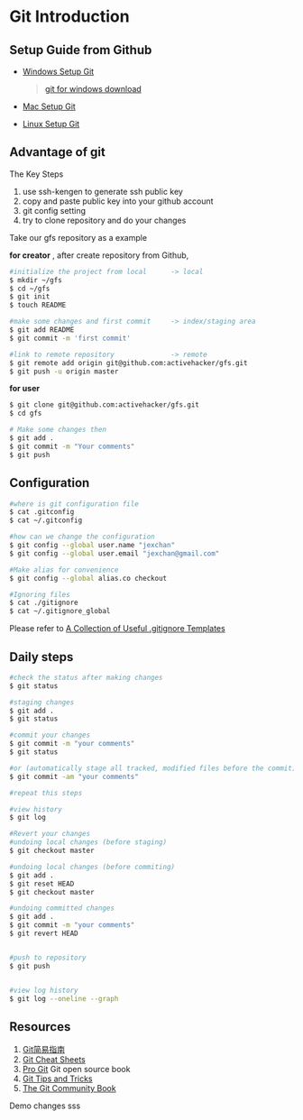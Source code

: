 Git Introduction
==========================

Setup Guide from Github
-------------------------

* [Windows Setup Git](http://help.github.com/win-set-up-git/)

	> [git for windows download](http://code.google.com/p/msysgit/downloads/list)

* [Mac Setup Git](http://help.github.com/mac-set-up-git/)
* [Linux Setup Git](http://help.github.com/linux-set-up-git/)

Advantage of git
-------------------------

The Key Steps

1. use ssh-kengen to generate ssh public key
2. copy and paste public key into your github account
3. git config setting
4. try to clone repository and do your changes


Take our gfs repository as a example

**for creator** , after create repository from Github, 

```bash
#initialize the project from local   	-> local
$ mkdir ~/gfs
$ cd ~/gfs
$ git init
$ touch README

#make some changes and first commit  	-> index/staging area
$ git add README
$ git commit -m 'first commit'

#link to remote repository				-> remote
$ git remote add origin git@github.com:activehacker/gfs.git
$ git push -u origin master
```

**for user**

```bash
$ git clone git@github.com:activehacker/gfs.git
$ cd gfs

# Make some changes then
$ git add .
$ git commit -m "Your comments"
$ git push
```


Configuration
--------------------------

```bash
#where is git configuration file
$ cat .gitconfig 
$ cat ~/.gitconfig  

#how can we change the configuration
$ git config --global user.name "jexchan"
$ git config --global user.email "jexchan@gmail.com"

#Make alias for convenience
$ git config --global alias.co checkout

#Ignoring files
$ cat ./gitignore
$ cat ~/.gitignore_global
```

Please refer to [A Collection of Useful .gitignore Templates](https://github.com/github/gitignore)


Daily steps
----------------------------

```bash
#check the status after making changes
$ git status

#staging changes
$ git add .
$ git status

#commit your changes
$ git commit -m "your comments"
$ git status

#or (automatically stage all tracked, modified files before the commit)
$ git commit -am "your comments"

#repeat this steps

#view history
$ git log

#Revert your changes
#undoing local changes (before staging)
$ git checkout master

#undoing local changes (before commiting)
$ git add .
$ git reset HEAD
$ git checkout master

#undoing committed changes
$ git add .
$ git commit -m "your comments"
$ git revert HEAD


#push to repository
$ git push


#view log history
$ git log --oneline --graph
```


Resources
----------------------

1. [Git简易指南](http://rogerdudler.github.com/git-guide/index.zh.html)
2. [Git Cheat Sheets](http://help.github.com/git-cheat-sheets//) 
3. [Pro Git](http://progit.org/) Git open source book
4. [Git Tips and Tricks](http://gitready.com/)
5. [The Git Community Book](http://book.git-scm.com/)


Demo changes sss 



